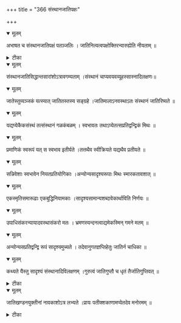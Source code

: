 +++
title = "366 संस्थानजातिपक्षः"

+++


<details open><summary>मूलम्</summary>

अभाषत च संस्थानजातिपक्षं पतञ्जलिः । जातिनित्यत्वपक्षोक्तिरन्वारुह्येति नीयताम् ॥
</details>



<details><summary>टीका</summary>

त. टी.[75]
</details>



<details open><summary>मूलम्</summary>

संस्थानजातिसिद्धान्तसारांशोऽत्रावगम्यताम् ।संस्थानं चाप्यवयवव्यूहस्सास्नादिलक्षणः॥
</details>



<details open><summary>मूलम्</summary>

जातेस्तुव्यञ्जकं यत्स्यात् जातितस्तस्य सङ्ग्रहे ।जातिमालाऽनवस्थाऽतः संस्थानं जातिरिष्यते ॥
</details>



<details open><summary>मूलम्</summary>

यद्यप्येकैकसंस्थं तत्संस्थानं गळकंबळम् । स्वभावतः तथाऽप्येतत्सप्रतिद्वन्द्विकं मिथः ॥
</details>



<details open><summary>मूलम्</summary>

प्रमाणिकं स्वरूपं यत् स स्वभाव इतीर्यते ।तत्तथैव स्वीक्रियते यद्यथैव प्रतीयते ॥
</details>



<details open><summary>मूलम्</summary>

सन्निवेशाः स्वभावेन नियतप्रतियोगिकाः ।अन्योन्यसादृश्यरूपाः मिथः स्मारकतावशात् ॥
</details>



<details open><summary>मूलम्</summary>

एकस्मृतिसमारूढाः एकबुद्धिनियामकाः ।सादृश्यसामान्यशब्दावेकार्थाविति निर्णयः ॥
</details>



<details open><summary>मूलम्</summary>

उपाधिसंकरन्यायादवस्थासंकरो मतः । भ्रमणस्यन्दनत्वाद्यमेकस्मिन् गमने मतम् ॥
</details>



<details open><summary>मूलम्</summary>

अन्योन्यसप्रतिद्वन्द्वि रूपं सादृश्यमुच्यते । तदेवानुगतज्ञप्तिहेतुः जातिर्न चाधिका ॥
</details>



<details open><summary>मूलम्</summary>

कथ्यते यैस्तु सादृश्यं संस्थानादिविलक्षणम् ।गुरुत्वं जातिगुप्तौ च धृतं तैर्जातिगुप्तिवत् ॥
</details>



<details><summary>टीका</summary>

त. टी.[78]
</details>



<details open><summary>मूलम्</summary>

जातिखण्डनयुक्तीनां नावकाशोऽत्र लभ्यते ।प्रायः पतीक्शकाणामप्येतदेव मनोरमम् ॥
</details>



<details><summary>टीका</summary>

प्र. त.[74]
</details>

